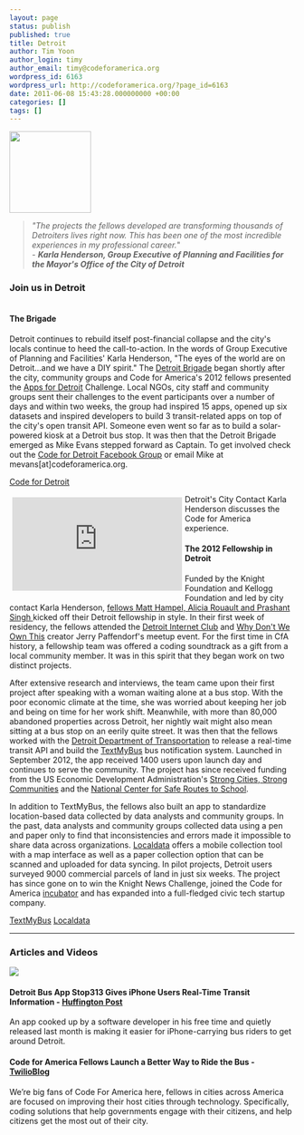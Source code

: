 ```yaml
---
layout: page
status: publish
published: true
title: Detroit
author: Tim Yoon
author_login: timy
author_email: timy@codeforamerica.org
wordpress_id: 6163
wordpress_url: http://codeforamerica.org/?page_id=6163
date: 2011-06-08 15:43:28.000000000 +00:00
categories: []
tags: []
---
```

<div class="text-and-picture">
<div class="picture"><img alt="" src="http://codeforamerica.org/wp-content/uploads/2011/06/detroitseal.jpg" width="144" height="144" /></div>
<blockquote><em>&quot;The projects the fellows developed are transforming thousands of Detroiters lives right now. This has been one of the most incredible experiences in my professional career.</em>&quot;<br>
  - <strong><em>Karla Henderson, Group Executive of Planning and Facilities for the Mayor's Office of the City of Detroit</em></strong></blockquote>
</div>
<div class="clearfix"></div>
<h3>Join us in Detroit</h3>
<div class="text-and-picture">
<div class="picture"><img alt="" src="http://www.codeforamerica.org/wp-content/uploads/2011/06/detroitbrigade.png" /></div>
<h4>The Brigade</h4>
Detroit continues to rebuild itself post-financial collapse and the city's locals continue to heed the call-to-action. In the words of Group Executive of Planning and Facilities' Karla Henderson, "The eyes of the world are on Detroit…and we have a DIY spirit." The <a href="https://www.facebook.com/CodeForDetroit">Detroit Brigade</a> began shortly after the city, community groups and Code for America's 2012 fellows presented the <a href="http://appsfordetroit.org/">Apps for Detroit</a> Challenge. Local NGOs, city staff and community groups sent their challenges to the event participants over a number of days and within two weeks, the group had inspired 15 apps, opened up six datasets and inspired developers to build 3 transit-related apps on top of the city's open transit API. Someone even went so far as to build a solar-powered kiosk at a Detroit bus stop. It was then that the Detroit Brigade emerged as Mike Evans stepped forward as Captain. To get involved check out the <a href="https://www.facebook.com/CodeForDetroit">Code for Detroit Facebook Group</a> or email Mike at mevans[at]codeforamerica.org.
<p class="link-block"><a href=""https://www.facebook.com/CodeForDetroit">Code for Detroit</a></p>

</div>
<div class="text-and-picture">
<div class="picture">

<iframe style="padding: 5px;" src="http://player.vimeo.com/video/53370545" height="165" width="300" allowfullscreen="" frameborder="0" align="left"></iframe> 
Detroit's City Contact Karla Henderson discusses the Code for America experience. 
</div>
<h4>The 2012 Fellowship in Detroit</h4>
<p>Funded by the Knight Foundation and Kellogg Foundation and led by city contact Karla Henderson, <a href="http://www.codeforamerica.org/2012-fellows/">fellows Matt Hampel, Alicia Rouault and Prashant Singh </a>kicked off their Detroit fellowship in style. In their first week of residency, the fellows attended the <a href="https://www.facebook.com/detroitinternetclub">Detroit Internet Club</a> and <a href="http://www.whydontweownthis.com/#11/42.3580/-83.0923">Why Don't We Own This</a> creator Jerry Paffendorf's meetup event. For the first time in CfA history, a fellowship team was offered a coding soundtrack as a gift from a local community member. It was in this spirit that they began work on two distinct projects.  </p>

After extensive research and interviews, the team came upon their first project after speaking with a woman waiting alone at a bus stop. With the poor economic climate at the time, she was worried about keeping her job and being on time for her work shift. Meanwhile, with more than 80,000 abandoned properties across Detroit, her nightly wait might also mean sitting at a bus stop on an eerily quite street. It was then that the fellows worked with the <a href="http://www.ci.detroit.mi.us/DepartmentsandAgencies/DetroitDepartmentofTransportation.aspx">Detroit Department of Transportation</a> to release a real-time transit API and build the <a href="http://www.codeforamerica.org/2012/09/11/text-my-bus-transit-info-for-detroiters/">TextMyBus</a> bus notification system. Launched in September 2012, the app received 1400 users upon launch day and continues to serve the community. The project has since received funding from the US Economic Development Administration's <a href="http://www.eda.gov/SC2Challenge/">Strong Cities, Strong Communities</a> and the <a href="http://www.saferoutesinfo.org/">National Center for Safe Routes to School</a>.  </p>
<p>In addition to TextMyBus, the fellows also built an app to standardize location-based data collected by data analysts and community groups. In the past, data analysts and community groups collected data using a pen and paper only to find that inconsistencies and errors made it impossible to share data across organizations. <a href="http://www.codeforamerica.org/?cfa_app=localdata">Localdata</a> offers a mobile collection tool with a map interface as well as a paper collection option that can be scanned and uploaded for data syncing. In pilot projects, Detroit users surveyed 9000 commercial parcels of land in just six weeks. The project has since gone on to win the Knight News Challenge, joined the Code for America <a href="http://www.codeforamerica.org/incubator-2/">incubator</a> and has expanded into a full-fledged civic tech startup company.
</p>
<p class="link-block">
  <a href="http://textmybus.com">TextMyBus</a>
<a href="http://www.codeforamerica.org/?cfa_app=localdata">Localdata</a> 
</p></div>

<hr />

<h3>Articles and Videos</h3>
<div class="picture-and-text">
<div class="picture"><a href=http://www.huffingtonpost.com/2013/02/06/detroit-bus-app-stop313-evol-johnson_n_2630329.html"><img src="http://www.codeforamerica.org/wp-content/uploads/2011/06/detroit_huffpo.png"></a></iframe></div>
<h4>Detroit Bus App Stop313 Gives iPhone Users Real-Time Transit Information - <a href="http://www.huffingtonpost.com/2013/02/06/detroit-bus-app-stop313-evol-johnson_n_2630329.html">Huffington Post</a></h4>
An app cooked up by a software developer in his free time and quietly released last month is making it easier for iPhone-carrying bus riders to get around Detroit.</div>
<div class="picture-and-text">
<div class="picture"><a href="http://www.codeforamerica.org/2011/09/07/change-by-us-seattle-user-no-1/"><a href="https://www.twilio.com/blog/2012/10/code-for-america-detroit-fellows-launch-a-better-way-to-ride-the-bus.html/"><img alt="" src="http://www.codeforamerica.org/wp-content/uploads/2011/06/twilio.png"></a></div>
<h4>Code for America Fellows Launch a Better Way to Ride the Bus - <a href="https://www.twilio.com/blog/2012/10/code-for-america-detroit-fellows-launch-a-better-way-to-ride-the-bus.html/">TwilioBlog</a></h4>
We’re big fans of Code For America here, fellows in cities across America are focused on improving their host cities through technology. Specifically, coding solutions that help governments engage with their citizens, and help citizens get the most out of their city.

</div>
